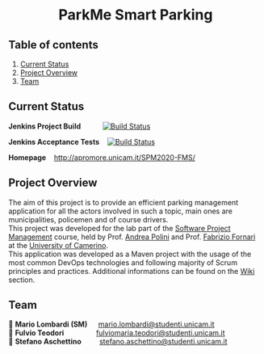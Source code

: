 <h1 align="center">ParkMe Smart Parking</h1>

## Table of contents

1. [Current Status](#status)
2. [Project Overview](#about)
3. [Team](#team)

## Current Status <a name="status"/>

**Jenkins Project Build** &nbsp;&nbsp;&nbsp;&nbsp;&nbsp;&nbsp;&nbsp;&nbsp;&nbsp; [![Build Status](http://apromore.unicam.it/jenkins/buildStatus/icon?job=SPM2020FMS)](http://apromore.unicam.it:80/jenkins/job/SPM2020FMS/)

**Jenkins Acceptance Tests** &nbsp;&nbsp; [![Build Status](http://apromore.unicam.it/jenkins/buildStatus/icon?job=SPM2020FMS-AcceptanceTests)](http://apromore.unicam.it:80/jenkins/job/SPM2020FMS-AcceptanceTests/)

**Homepage** &nbsp;&nbsp; <http://apromore.unicam.it/SPM2020-FMS/>

## Project Overview <a name="about"/>

The aim of this project is to provide an efficient parking management application for all the actors involved in such a topic, main ones are municipalities, policemen and of course drivers.  
This project was developed for the lab part of the [Software Project Management](http://didattica.cs.unicam.it/doku.php?id=didattica:magistrale:spm:ay_2021:main) course, held by Prof. [Andrea Polini](http://docenti.unicam.it/pdett.aspx?ids=N&tv=d&UteId=626&ru=RD) and Prof. [Fabrizio Fornari](https://docenti.unicam.it/pdett.aspx?ids=N&tv=d&UteId=1179&ru=PROFCONTR) at the [University of Camerino](http://www.unicam.it/).   
This application was developed as a Maven project with the usage of the most common DevOps technologies and following majority of Scrum principles and practices.
Additional informations can be found on the [Wiki](https://github.com/FabrizioFornari/SPM2020-FMS/wiki) section.  

## Team <a name="team"/>
👤 **Mario Lombardi (SM)** &emsp; mario.lombardi@studenti.unicam.it  
👤 **Fulvio Teodori** &emsp;&emsp;&emsp;&emsp; fulviomaria.teodori@studenti.unicam.it  
👤 **Stefano Aschettino** &emsp;&emsp; stefano.aschettino@studenti.unicam.it 


